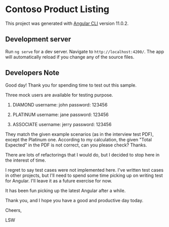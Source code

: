 # Contoso Product Listing

This project was generated with [Angular CLI](https://github.com/angular/angular-cli) version 11.0.2.

## Development server

Run `ng serve` for a dev server. Navigate to `http://localhost:4200/`. The app will automatically reload if you change any of the source files.

## Developers Note

Good day! Thank you for spending time to test out this sample.

Three mock users are available for testing purpose.

1. DIAMOND 
username: john
password: 123456

2. PLATINUM
username: jane
password: 123456

3. ASSOCIATE
username: jerry
password: 123456

They match the given example scenarios (as in the interview test PDF), except the Platinum one. According to my calculation, the given "Total Expected" in the PDF is not correct, can you please check? Thanks.

There are lots of refactorings that I would do, but I decided to stop here in the interest of time.

I regret to say test cases were not implemented here. I've written test cases in other projects, but I'll need to spend some time picking up on writing test for Angular. I'll leave it as a future exercise for now.

It has been fun picking up the latest Angular after a while.

Thank you, and I hope you have a good and productive day today.

Cheers,

LSW